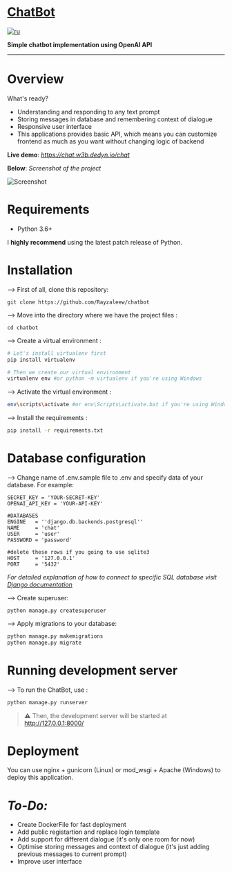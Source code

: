 # [ChatBot][demo]
[![ru](https://img.shields.io/badge/lang-ru-red.svg)](https://github.com/rayzaleew/chatbot/master/README_RU.md)

**Simple chatbot implementation using OpenAI API**

---

# Overview


What's ready?

* Understanding and responding to any text prompt
* Storing messages in database and remembering context of dialogue
* Responsive user interface
* This applications provides basic API, which means you can customize frontend as much as you want without changing logic of backend


**Live demo**: *https://chat.w3b.dedyn.io/chat*


**Below**: *Screenshot of the project*

![Screenshot][image]



# Requirements

* Python 3.6+

I **highly recommend** using the latest patch release of Python.

# Installation

--> First of all, clone this repository:

    git clone https://github.com/Rayzaleew/chatbot
    
--> Move into the directory where we have the project files :

    cd chatbot
    
--> Create a virtual environment :
```bash
# Let's install virtualenv first
pip install virtualenv

# Then we create our virtual environment
virtualenv env #or python -m virtualenv if you're using Windows

```

--> Activate the virtual environment :
```bash
env\scripts\activate #or env\Scripts\activate.bat if you're using Windows

```

--> Install the requirements :
```bash
pip install -r requirements.txt

```

# Database configuration

--> Change name of .env.sample file to .env and specify data of your database. For example:
```
SECRET_KEY = 'YOUR-SECRET-KEY'
OPENAI_API_KEY = 'YOUR-API-KEY'

#DATABASES
ENGINE   = ''django.db.backends.postgresql'' 
NAME     = 'chat'
USER     = 'user'
PASSWORD = 'password'

#delete these rows if you going to use sqlite3
HOST     = '127.0.0.1' 
PORT     = '5432'

```
*For detailed explanation of how to connect to specific SQL database visit [Django documentation][django-docs]* 


--> Create superuser:

    python manage.py createsuperuser
    

--> Apply migrations to your database:
```bash
python manage.py makemigrations
python manage.py migrate

```


#

# Running development server

--> To run the ChatBot, use :
```bash
python manage.py runserver

```

> ⚠ Then, the development server will be started at http://127.0.0.1:8000/



# Deployment

You can use nginx + gunicorn (Linux) or mod_wsgi + Apache (Windows) to deploy this application. 



# *To-Do:*

* Create DockerFile for fast deployment
* Add public registartion and replace login template
* Add support for different dialogue (it's only one room for now)
* Optimise storing messages and context of dialogue (it's just adding previous messages to current prompt)
* Improve user interface



[demo]: https://chat.w3b.dedyn.io/chat
[image]: https://user-images.githubusercontent.com/104368253/226906808-c055a331-4d33-44db-817b-27b47e191d7d.png
[django-docs]: https://docs.djangoproject.com/en/4.1/ref/databases/
